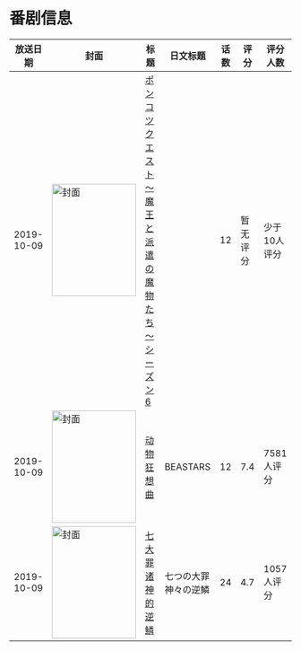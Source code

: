 # 番剧信息

|放送日期|封面|标题|日文标题|话数|评分|评分人数|
|---|---|---|---|---|---|---|
|2019-10-09|<img src="https://lain.bgm.tv/pic/cover/c/9d/2c/301799_K6Z52.jpg" alt="封面" style="width:150px;height:200px;object-fit:cover;">|[ポンコツクエスト～魔王と派遣の魔物たち～ シーズン6](https://bangumi.tv/subject/301799)||12|暂无评分|少于10人评分|
|2019-10-09|<img src="https://lain.bgm.tv/pic/cover/c/f6/f2/273843_YMdDZ.jpg" alt="封面" style="width:150px;height:200px;object-fit:cover;">|[动物狂想曲](https://bangumi.tv/subject/273843)|BEASTARS|12|7.4|7581人评分|
|2019-10-09|<img src="https://lain.bgm.tv/pic/cover/c/6e/b8/280380_232Z9.jpg" alt="封面" style="width:150px;height:200px;object-fit:cover;">|[七大罪 诸神的逆鳞](https://bangumi.tv/subject/280380)|七つの大罪 神々の逆鱗|24|4.7|1057人评分|
